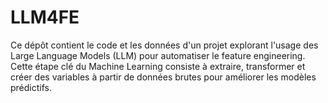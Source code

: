 # LLM4FE
Ce dépôt contient le code et les données d'un projet explorant l'usage des Large Language Models (LLM) pour automatiser le feature engineering. Cette étape clé du Machine Learning consiste à extraire, transformer et créer des variables à partir de données brutes pour améliorer les modèles prédictifs.
